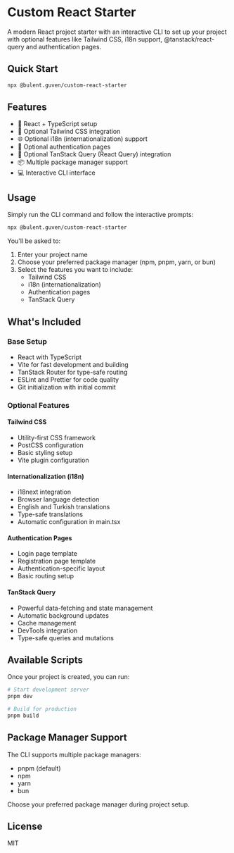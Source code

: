 # Custom React Starter

A modern React project starter with an interactive CLI to set up your project with optional features like Tailwind CSS, i18n support, @tanstack/react-query and authentication pages.

## Quick Start

```bash
npx @bulent.guven/custom-react-starter
```

## Features

- 🚀 React + TypeScript setup
- 🎨 Optional Tailwind CSS integration
- 🌐 Optional i18n (internationalization) support
- 🔐 Optional authentication pages
- 🔄 Optional TanStack Query (React Query) integration
- 📦 Multiple package manager support
- 💻 Interactive CLI interface

## Usage

Simply run the CLI command and follow the interactive prompts:

```bash
npx @bulent.guven/custom-react-starter
```

You'll be asked to:
1. Enter your project name
2. Choose your preferred package manager (npm, pnpm, yarn, or bun)
3. Select the features you want to include:
   - Tailwind CSS
   - i18n (internationalization)
   - Authentication pages
   - TanStack Query

## What's Included

### Base Setup
- React with TypeScript
- Vite for fast development and building
- TanStack Router for type-safe routing
- ESLint and Prettier for code quality
- Git initialization with initial commit

### Optional Features

#### Tailwind CSS
- Utility-first CSS framework
- PostCSS configuration
- Basic styling setup
- Vite plugin configuration

#### Internationalization (i18n)
- i18next integration
- Browser language detection
- English and Turkish translations
- Type-safe translations
- Automatic configuration in main.tsx

#### Authentication Pages
- Login page template
- Registration page template
- Authentication-specific layout
- Basic routing setup

#### TanStack Query
- Powerful data-fetching and state management
- Automatic background updates
- Cache management
- DevTools integration
- Type-safe queries and mutations

## Available Scripts

Once your project is created, you can run:

```bash
# Start development server
pnpm dev

# Build for production
pnpm build
```

## Package Manager Support

The CLI supports multiple package managers:
- pnpm (default)
- npm
- yarn
- bun

Choose your preferred package manager during project setup.

## License

MIT
